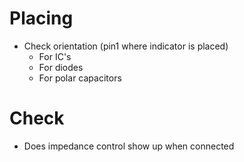 # Placing
- Check orientation (pin1 where indicator is placed)
	- For IC's
	- For diodes
	- For polar capacitors

# Check
- Does impedance control show up when connected